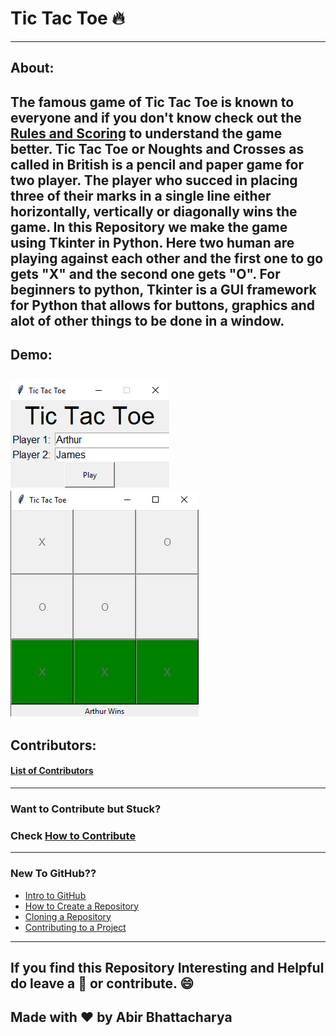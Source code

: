 # Tic Tac Toe 🔥
--------------------------------------------------
## About:
The famous game of Tic Tac Toe is known to everyone and if you don't know check out the [Rules and Scoring](Rules.md) to understand the game better. Tic Tac Toe or Noughts and Crosses as called in British is a pencil and paper game for two player. The player who succed in placing three of their marks in a single line either horizontally, vertically or diagonally wins the game.
In this Repository we make the game using Tkinter in Python. Here two human are playing against each other and the first one to go gets "X" and the second one gets "O".
For beginners to python, Tkinter is a GUI framework for Python that allows for buttons, graphics and alot of other things to be done in a window.
--------------------------------------------------
## Demo:
![](Demo1.png) ![](Demo.png)
--------------------------------------------------
## Contributors:
#### [List of Contributors](Contributors/README.md)
--------------------------------------------------
### Want to Contribute but Stuck?
### Check [How to Contribute](how_to_contribute.md)
--------------------------------------------------
### New To GitHub??
* [Intro to GitHub](https://youtu.be/wTTek8P2VB4)
* [How to Create a Repository](https://youtu.be/o6T5F7-SOAo)
* [Cloning a Repository](https://youtu.be/oYselL5G280)
* [Contributing to a Project](https://youtu.be/4vq07q7g2xE)
--------------------------------------------------
## If you find this Repository Interesting and Helpful do leave a 🌟 or contribute. 😄
## Made with ❤️ by Abir Bhattacharya
